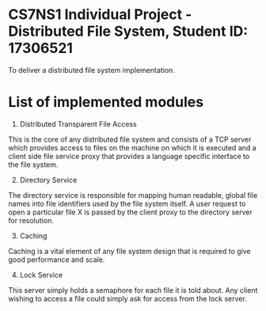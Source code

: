 # CS7NS1 Individual Project - Distributed File System, Student ID: 17306521

To deliver a distributed file system implementation.

# List of implemented modules


1. Distributed Transparent File Access 

This is the core of any distributed file system and consists of a TCP server which provides access to files on the machine on which it is executed and a client side file service proxy that provides a language specific interface to the file system. 

2. Directory Service 

The directory service is responsible for mapping human readable, global file names into file identifiers used by the file system itself. A user request to open a particular file X is passed by the client proxy to the directory server for resolution.

3. Caching 

Caching is a vital element of any file system design that is required to give good performance and scale.

4. Lock Service 

This server simply holds a semaphore for each file it is told about. Any client wishing to access a file could simply ask for access from the lock server. 
